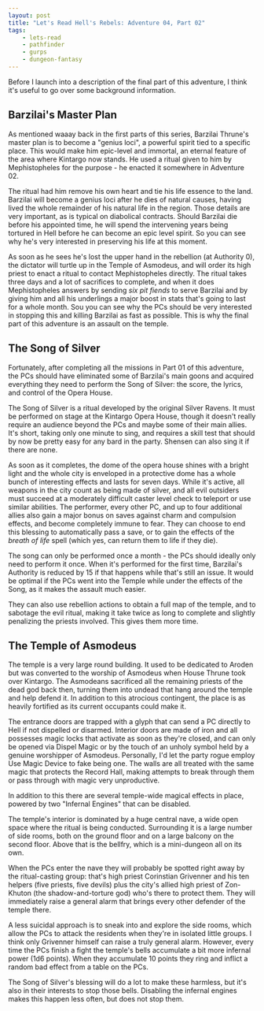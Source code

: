 ```yaml
---
layout: post
title: "Let's Read Hell's Rebels: Adventure 04, Part 02"
tags:
    - lets-read
    - pathfinder
    - gurps
    - dungeon-fantasy
---
```


Before I launch into a description of the final part of this adventure, I think
it's useful to go over some background information.

## Barzilai's Master Plan

As mentioned waaay back in the first parts of this series, Barzilai Thrune's
master plan is to become a "genius loci", a powerful spirit tied to a specific
place. This would make him epic-level and immortal, an eternal feature of the
area where Kintargo now stands. He used a ritual given to him by Mephistopheles
for the purpose - he enacted it somewhere in Adventure 02.

The ritual had him remove his own heart and tie his life essence to the
land. Barzilai will become a genius loci after he dies of natural causes, having
lived the whole remainder of his natural life in the region. Those details are
very important, as is typical on diabolical contracts. Should Barzilai die
before his appointed time, he will spend the intervening years being tortured in
Hell before he can become an epic level spirit. So you can see why he's very
interested in preserving his life at this moment.

As soon as he sees he's lost the upper hand in the rebellion (at Authority 0),
the dictator will turtle up in the Temple of Asmodeus, and will order its high
priest to enact a ritual to contact Mephistopheles directly. The ritual takes
three days and a lot of sacrifices to complete, and when it does Mephistopheles
answers by sending _six pit fiends_ to serve Barzilai and by giving him and all
his underlings a major boost in stats that's going to last for a whole
month. Sou you can see why the PCs should be very interested in stopping this
and killing Barzilai as fast as possible. This is why the final part of this
adventure is an assault on the temple.

## The Song of Silver

Fortunately, after completing all the missions in Part 01 of this adventure, the
PCs should have eliminated some of Barzilai's main goons and acquired everything
they need to perform the Song of Silver: the score, the lyrics, and control of
the Opera House.

The Song of Silver is a ritual developed by the original Silver Ravens. It must
be performed on stage at the Kintargo Opera House, though it doesn't really
require an audience beyond the PCs and maybe some of their main allies. It's
short, taking only one minute to sing, and requires a skill test that should by
now be pretty easy for any bard in the party. Shensen can also sing it if there
are none.

As soon as it completes, the dome of the opera house shines with a bright light
and the whole city is enveloped in a protective dome has a whole bunch of
interesting effects and lasts for seven days. While it's active, all weapons in
the city count as being made of silver, and all evil outsiders must succeed at a
moderately difficult caster level check to teleport or use similar
abilities. The performer, every other PC, and up to four additional allies also
gain a major bonus on saves against charm and compulsion effects, and become
completely immune to fear. They can choose to end this blessing to automatically
pass a save, or to gain the effects of the _breath of life_ spell (which yes,
can return them to life if they die).

The song can only be performed once a month - the PCs should ideally only need
to perform it once. When it's performed for the first time, Barzilai's Authority
is reduced by 15 if that happens while that's still an issue. It would be
optimal if the PCs went into the Temple while under the effects of the Song, as
it makes the assault much easier.

They can also use rebellion actions to obtain a full map of the temple, and to
sabotage the evil ritual, making it take twice as long to complete and slightly
penalizing the priests involved. This gives them more time.

## The Temple of Asmodeus

The temple is a very large round building. It used to be dedicated to Aroden but
was converted to the worship of Asmodeus when House Thrune took over
Kintargo. The Asmodeans sacrificed all the remaining priests of the dead god
back then, turning them into undead that hang around the temple and help defend
it. In addition to this atrocious contingent, the place is as heavily fortified
as its current occupants could make it.

The entrance doors are trapped with a glyph that can send a PC directly to Hell
if not dispelled or disarmed. Interior doors are made of iron and all possesses
magic locks that activate as soon as they're closed, and can only be opened via
Dispel Magic or by the touch of an unholy symbol held by a genuine worshipper of
Asmodeus. Personally, I'd let the party rogue employ Use Magic Device to fake
being one. The walls are all treated with the same magic that protects the
Record Hall, making attempts to break through them or pass through with magic
very unproductive.

In addition to this there are several temple-wide magical effects in place,
powered by two "Infernal Engines" that can be disabled.

The temple's interior is dominated by a huge central nave, a wide open space
where the ritual is being conducted. Surrounding it is a large number of side
rooms, both on the ground floor and on a large balcony on the second
floor. Above that is the bellfry, which is a mini-dungeon all on its own.

When the PCs enter the nave they will probably be spotted right away by the
ritual-casting group: that's high priest Corinstian Grivenner and his ten
helpers (five priests, five devils) plus the city's allied high priest of
Zon-Khuton (the shadow-and-torture god) who's there to protect them. They will
immediately raise a general alarm that brings every other defender of the temple
there.

A less suicidal approach is to sneak into and explore the side rooms, which
allow the PCs to attack the residents when they're in isolated little groups. I
think only Grivenner himself can raise a truly general alarm. However, every
time the PCs finish a fight the temple's bells accumulate a bit more infernal
power (1d6 points). When they accumulate 10 points they ring and inflict a
random bad effect from a table on the PCs.

The Song of Silver's blessing will do a lot to make these harmless, but it's
also in their interests to stop those bells. Disabling the infernal engines
makes this happen less often, but does not stop them.
